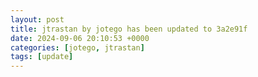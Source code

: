 ```yaml
---
layout: post
title: jtrastan by jotego has been updated to 3a2e91f
date: 2024-09-06 20:10:53 +0000
categories: [jotego, jtrastan]
tags: [update]
---
```


